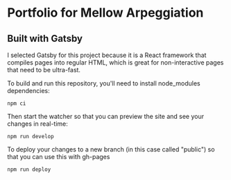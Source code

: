 # Portfolio for Mellow Arpeggiation

## Built with Gatsby

I selected Gatsby for this project because it is a React framework that compiles pages into regular HTML, which is great for non-interactive pages that need to be ultra-fast.

To build and run this repository, you'll need to install node_modules dependencies:

```
npm ci
```

Then start the watcher so that you can preview the site and see your changes in real-time:

```
npm run develop
```

To deploy your changes to a new branch (in this case called "public") so that you can use this with gh-pages

```
npm run deploy
```
